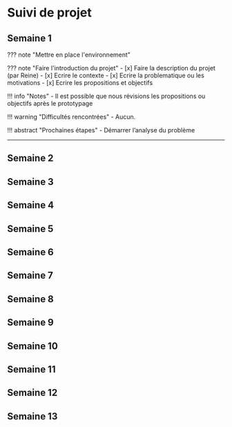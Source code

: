 # Suivi de projet

## Semaine 1

??? note "Mettre en place l'environnement"

??? note "Faire l'introduction du projet"
    - [x] Faire la description du projet (par Reine)
    - [x] Ecrire le contexte
    - [x] Ecrire la problematique ou les motivations
    - [x] Ecrire les propositions et objectifs
       

!!! info "Notes"
    - Il est possible que nous révisions les propositions ou objectifs après le prototypage

!!! warning "Difficultés rencontrées"
    - Aucun.

!!! abstract "Prochaines étapes"
    - Démarrer l’analyse du problème

---

## Semaine 2

## Semaine 3

## Semaine 4

## Semaine 5

## Semaine 6

## Semaine 7

## Semaine 8

## Semaine 9

## Semaine 10

## Semaine 11

## Semaine 12

## Semaine 13
